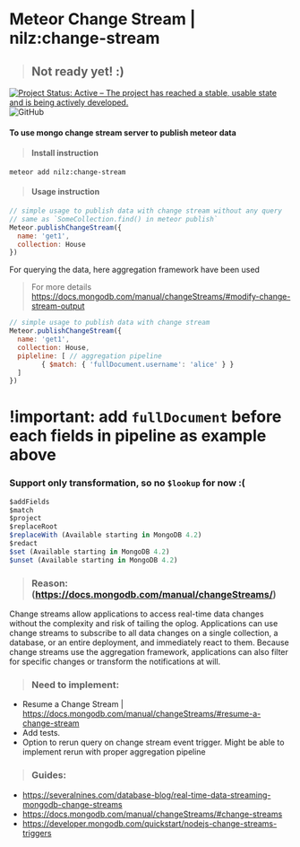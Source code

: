 # Meteor Change Stream | nilz:change-stream
> ## Not ready yet! :)
[![Project Status: Active – The project has reached a stable, usable state and is being actively developed.](https://www.repostatus.org/badges/latest/active.svg)](https://www.repostatus.org/#active)
![GitHub](https://img.shields.io/github/license/Meteor-Community-Packages/meteor-collection2)

#### To use mongo change stream server to publish meteor data 

> #### Install instruction
```shell script
meteor add nilz:change-stream
```

> #### Usage instruction
```js
// simple usage to publish data with change stream without any query
// same as `SomeCollection.find() in meteor publish`
Meteor.publishChangeStream({
  name: 'get1',
  collection: House
})
```
For querying the data, here aggregation framework have been used
> For more details https://docs.mongodb.com/manual/changeStreams/#modify-change-stream-output
```js
// simple usage to publish data with change stream
Meteor.publishChangeStream({
  name: 'get1',
  collection: House,
  pipleline: [ // aggregation pipeline
        { $match: { 'fullDocument.username': 'alice' } }
  ]
})
```

# !important: add `fullDocument` before each fields in pipeline as example above

### Support only transformation, so no `$lookup` for now :(
```javascript
$addFields
$match
$project
$replaceRoot
$replaceWith (Available starting in MongoDB 4.2)
$redact
$set (Available starting in MongoDB 4.2)
$unset (Available starting in MongoDB 4.2)
```

> ### Reason: (https://docs.mongodb.com/manual/changeStreams/)
Change streams allow applications to access real-time data changes without the complexity and risk of tailing the oplog. 
Applications can use change streams to subscribe to all data changes on a single collection, a database, or an entire deployment, and immediately react to them. Because change streams use the aggregation framework, applications can also filter for specific changes or transform the notifications at will.





> ### Need to implement:

- Resume a Change Stream | https://docs.mongodb.com/manual/changeStreams/#resume-a-change-stream
- Add tests.
- Option to rerun query on change stream event trigger. Might be able to implement rerun with proper aggregation pipeline

> ### Guides:
- https://severalnines.com/database-blog/real-time-data-streaming-mongodb-change-streams
- https://docs.mongodb.com/manual/changeStreams/#change-streams
- https://developer.mongodb.com/quickstart/nodejs-change-streams-triggers
